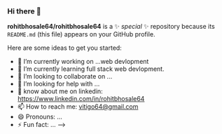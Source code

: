 ### Hi there 👋


**rohitbhosale64/rohitbhosale64** is a ✨ _special_ ✨ repository because its `README.md` (this file) appears on your GitHub profile.

Here are some ideas to get you started:

- 🔭 I’m currently working on ...web devlopment
- 🌱 I’m currently learning full stack web devlopment.
- 👯 I’m looking to collaborate on ...
- 🤔 I’m looking for help with ...
- 💬 know about me on linkedin: https://www.linkedin.com/in/rohitbhosale64
- 📫 How to reach me: vitigo64@gmail.com
- 😄 Pronouns: ...
- ⚡ Fun fact: ...
-->
